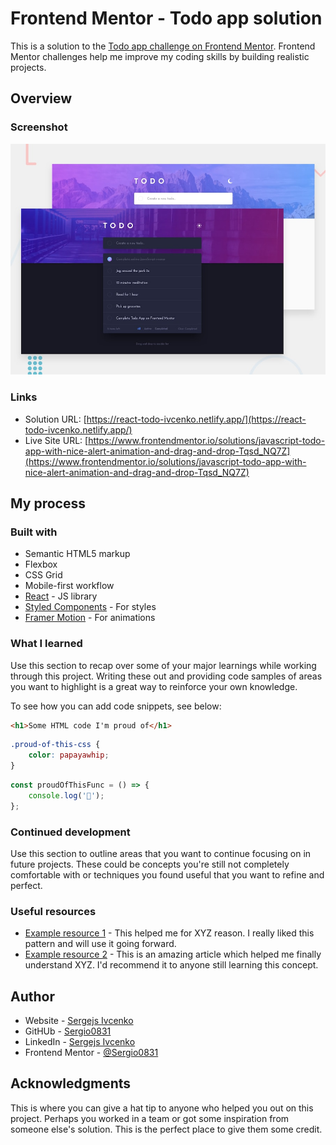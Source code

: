 # Frontend Mentor - Todo app solution

This is a solution to the [Todo app challenge on Frontend Mentor](https://www.frontendmentor.io/challenges/todo-app-Su1_KokOW). Frontend Mentor challenges help me improve my coding skills by building realistic projects.

## Overview

### Screenshot

![Design preview for the Todo app coding challenge](./desktop-preview.jpg)

### Links

- Solution URL: [https://react-todo-ivcenko.netlify.app/](https://react-todo-ivcenko.netlify.app/)
- Live Site URL: [https://www.frontendmentor.io/solutions/javascript-todo-app-with-nice-alert-animation-and-drag-and-drop-Tqsd_NQ7Z](https://www.frontendmentor.io/solutions/javascript-todo-app-with-nice-alert-animation-and-drag-and-drop-Tqsd_NQ7Z)

## My process

### Built with

- Semantic HTML5 markup
- Flexbox
- CSS Grid
- Mobile-first workflow
- [React](https://reactjs.dev/) - JS library
- [Styled Components](https://styled-components.com/) - For styles
- [Framer Motion](https://www.framer.com/motion/) - For animations

### What I learned

Use this section to recap over some of your major learnings while working through this project. Writing these out and providing code samples of areas you want to highlight is a great way to reinforce your own knowledge.

To see how you can add code snippets, see below:

```html
<h1>Some HTML code I'm proud of</h1>
```

```css
.proud-of-this-css {
	color: papayawhip;
}
```

```js
const proudOfThisFunc = () => {
	console.log('🎉');
};
```

### Continued development

Use this section to outline areas that you want to continue focusing on in future projects. These could be concepts you're still not completely comfortable with or techniques you found useful that you want to refine and perfect.

### Useful resources

- [Example resource 1](https://www.example.com) - This helped me for XYZ reason. I really liked this pattern and will use it going forward.
- [Example resource 2](https://www.example.com) - This is an amazing article which helped me finally understand XYZ. I'd recommend it to anyone still learning this concept.

## Author

- Website - [Sergejs Ivcenko](https://www.your-site.com)
- GitHUb - [Sergio0831](https://github.com/Sergio0831)
- LinkedIn - [Sergejs Ivcenko](https://www.linkedin.com/in/ivcenko/)
- Frontend Mentor - [@Sergio0831](https://www.frontendmentor.io/profile/Sergio0831)

## Acknowledgments

This is where you can give a hat tip to anyone who helped you out on this project. Perhaps you worked in a team or got some inspiration from someone else's solution. This is the perfect place to give them some credit.
